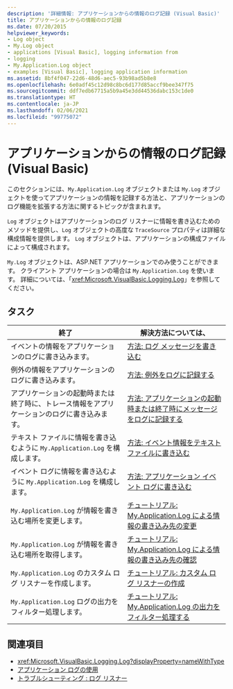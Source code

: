 ```yaml
---
description: '詳細情報: アプリケーションからの情報のログ記録 (Visual Basic)'
title: アプリケーションからの情報のログ記録
ms.date: 07/20/2015
helpviewer_keywords:
- Log object
- My.Log object
- applications [Visual Basic], logging information from
- logging
- My.Application.Log object
- examples [Visual Basic], logging application information
ms.assetid: 8bf4f047-22d6-48d6-aec5-93b98ad5b8e8
ms.openlocfilehash: 6e0adf45c12d98c8bc6d177d85accf9bee347f75
ms.sourcegitcommit: ddf7edb67715a5b9a45e3dd44536dabc153c1de0
ms.translationtype: HT
ms.contentlocale: ja-JP
ms.lasthandoff: 02/06/2021
ms.locfileid: "99775072"
---
```

# <a name="logging-information-from-the-application-visual-basic"></a>アプリケーションからの情報のログ記録 (Visual Basic)

このセクションには、`My.Application.Log` オブジェクトまたは `My.Log` オブジェクトを使ってアプリケーションの情報を記録する方法と、アプリケーションのログ機能を拡張する方法に関するトピックが含まれます。  
  
 `Log` オブジェクトはアプリケーションのログ リスナーに情報を書き込むためのメソッドを提供し、`Log` オブジェクトの高度な `TraceSource` プロパティは詳細な構成情報を提供します。 `Log` オブジェクトは、アプリケーションの構成ファイルによって構成されます。  
  
 `My.Log` オブジェクトは、ASP.NET アプリケーションでのみ使うことができます。 クライアント アプリケーションの場合は `My.Application.Log` を使います。 詳細については、「<xref:Microsoft.VisualBasic.Logging.Log>」を参照してください。  
  
## <a name="tasks"></a>タスク  
  
|終了|解決方法については、|  
|--------|---------|  
|イベントの情報をアプリケーションのログに書き込みます。|[方法: ログ メッセージを書き込む](how-to-write-log-messages.md)|  
|例外の情報をアプリケーションのログに書き込みます。|[方法: 例外をログに記録する](how-to-log-exceptions.md)|  
|アプリケーションの起動時または終了時に、トレース情報をアプリケーションのログに書き込みます。|[方法: アプリケーションの起動時または終了時にメッセージをログに記録する](how-to-log-messages-when-the-application-starts-or-shuts-down.md)|  
|テキスト ファイルに情報を書き込むように `My.Application.Log` を構成します。|[方法: イベント情報をテキスト ファイルに書き込む](how-to-write-event-information-to-a-text-file.md)|  
|イベント ログに情報を書き込むように `My.Application.Log` を構成します。|[方法: アプリケーション イベント ログに書き込む](how-to-write-to-an-application-event-log.md)|  
|`My.Application.Log` が情報を書き込む場所を変更します。|[チュートリアル: My.Application.Log による情報の書き込み先の変更](walkthrough-changing-where-my-application-log-writes-information.md)|  
|`My.Application.Log` が情報を書き込む場所を取得します。|[チュートリアル: My.Application.Log による情報の書き込み先の確認](walkthrough-determining-where-my-application-log-writes-information.md)|  
|`My.Application.Log` のカスタム ログ リスナーを作成します。|[チュートリアル: カスタム ログ リスナーの作成](walkthrough-creating-custom-log-listeners.md)|  
|`My.Application.Log` ログの出力をフィルター処理します。|[チュートリアル: My.Application.Log の出力をフィルター処理する](walkthrough-filtering-my-application-log-output.md)|  
  
## <a name="see-also"></a>関連項目

- <xref:Microsoft.VisualBasic.Logging.Log?displayProperty=nameWithType>
- [アプリケーション ログの使用](working-with-application-logs.md)
- [トラブルシューティング : ログ リスナー](troubleshooting-log-listeners.md)

